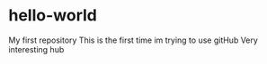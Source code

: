 # hello-world
My first repository
This is the first time im trying to use gitHub
Very interesting hub
